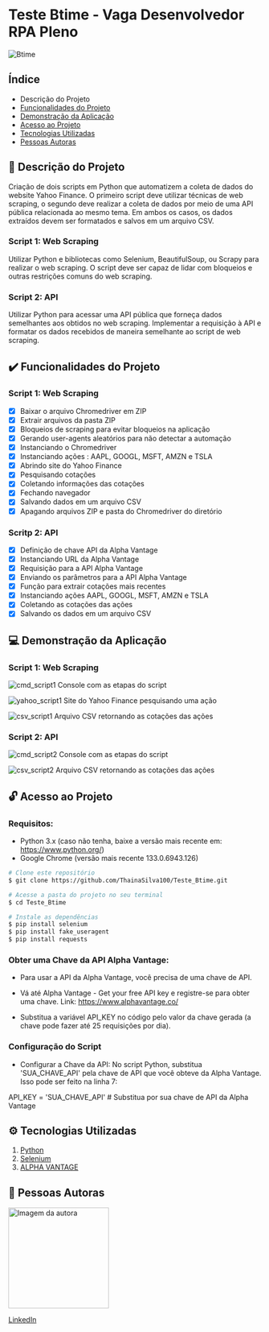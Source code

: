 # Teste Btime - Vaga Desenvolvedor RPA Pleno
![Btime](./img/btime.jpg)

## Índice
- <a name="#descricao">Descrição do Projeto</a>
- <a href="#funcinalidades">Funcionalidades do Projeto</a>
- <a href="#demonstracao">Demonstração da Aplicação</a>
- <a href="#acesso">Acesso ao Projeto</a>
- <a href="#tecnologias">Tecnologias Utilizadas</a>
- <a href="#autoreas">Pessoas Autoras</a>

## 📄 Descrição do Projeto
Criação de dois scripts em Python que automatizem a coleta de dados do website Yahoo Finance. O primeiro script deve utilizar técnicas de web scraping, o segundo deve realizar a coleta de dados por meio de uma API pública relacionada ao mesmo tema. Em ambos os casos, os dados extraídos devem ser formatados e salvos em um arquivo CSV.

### Script 1: Web Scraping
Utilizar Python e bibliotecas como Selenium, BeautifulSoup, ou Scrapy para realizar o web scraping.
O script deve ser capaz de lidar com bloqueios e outras restrições comuns do web scraping.

### Script 2: API
Utilizar Python para acessar uma API pública que forneça dados semelhantes aos obtidos no web scraping.
Implementar a requisição à API e formatar os dados recebidos de maneira semelhante ao script de web scraping. 

## ✔️ Funcionalidades do Projeto
### Script 1: Web Scraping
- [x] Baixar o arquivo Chromedriver em ZIP
- [x] Extrair arquivos da pasta ZIP
- [x] Bloqueios de scraping para evitar bloqueios na aplicação
- [x] Gerando user-agents aleatórios para não detectar a automação
- [x] Instanciando o Chromedriver
- [x] Instanciando ações : AAPL, GOOGL, MSFT, AMZN e TSLA
- [x] Abrindo site do Yahoo Finance
- [x] Pesquisando cotações 
- [x] Coletando informações das cotações
- [x] Fechando navegador
- [x] Salvando dados em um arquivo CSV
- [x] Apagando arquivos ZIP e pasta do Chromedriver do diretório

### Scritp 2: API
- [x] Definição de chave API da Alpha Vantage
- [x] Instanciando URL da Alpha Vantage
- [x] Requisição para a API Alpha Vantage
- [x] Enviando os parâmetros para a API Alpha Vantage
- [x] Função para extrair cotações mais recentes
- [x] Instanciando ações AAPL, GOOGL, MSFT, AMZN e TSLA
- [x] Coletando as cotações das ações
- [x] Salvando os dados em um arquivo CSV

## 💻 Demonstração da Aplicação
### Script 1: Web Scraping
![cmd_script1](./img/cmd_script1.png)
Console com as etapas do script 

![yahoo_script1](./img/yahoo_script1.png)
Site do Yahoo Finance pesquisando uma ação

![csv_script1](./img/CSV_script1.png)
Arquivo CSV retornando as cotações das ações

### Script 2: API
![cmd_script2](./img/cmd_script2.png)
Console com as etapas do script 

![csv_script2](./img/CSV_script2.png)
Arquivo CSV retornando as cotações das ações

## 🔓 Acesso ao Projeto
### Requisitos:
- Python 3.x (caso não tenha, baixe a versão mais recente em: https://www.python.org/)
- Google Chrome (versão mais recente 133.0.6943.126)

```bash
# Clone este repositório
$ git clone https://github.com/ThainaSilva100/Teste_Btime.git

# Acesse a pasta do projeto no seu terminal
$ cd Teste_Btime

# Instale as dependências
$ pip install selenium
$ pip install fake_useragent
$ pip install requests
```

### Obter uma Chave da API Alpha Vantage:

- Para usar a API da Alpha Vantage, você precisa de uma chave de API.

- Vá até Alpha Vantage - Get your free API key e registre-se para obter uma chave.
Link: https://www.alphavantage.co/

- Substitua a variável API_KEY no código pelo valor da chave gerada (a chave pode fazer até 25 requisições por dia).

### Configuração do Script

- Configurar a Chave da API: No script Python, substitua 'SUA_CHAVE_API' pela chave de API que você obteve da Alpha Vantage. Isso pode ser feito na linha 7:

API_KEY = 'SUA_CHAVE_API'  # Substitua por sua chave de API da Alpha Vantage

## ⚙️ Tecnologias Utilizadas
1. [Python](https://www.python.org/)
2. [Selenium](https://www.selenium.dev/)
3. [ALPHA VANTAGE](https://www.alphavantage.co/)

## 🙂 Pessoas Autoras
<img src="./img/foto_thaina.jpeg" alt="Imagem da autora" style="width: 200px; height: auto;">

[LinkedIn](https://www.linkedin.com/in/thaina-silva-655302178/) 
